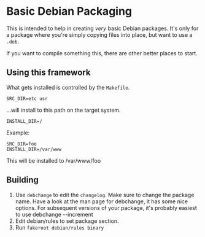# Basic Debian Packaging

This is intended to help in creating *very* basic Debian packages. It's only for
a package where you're simply copying files into place, but want to use a `.deb`.

If you want to compile something this, there are other better places to start.

## Using this framework

What gets installed is controlled by the `Makefile`.

    SRC_DIR=etc usr

 ...will install to this path on the target system.

    INSTALL_DIR=/

Example:

    SRC_DIR=foo
    INSTALL_DIR=/var/www

This will be installed to /var/www/foo

## Building

1. Use `debchange` to edit the `changelog`. Make sure to change the package name. Have a look at the man page for debchange, it has some nice options. For subsequent versions of your package, it's probably easiest to use debchange --increment
2. Edit debian/rules to set package section.
3. Run `fakeroot debian/rules binary`

